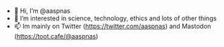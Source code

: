 - 👋 Hi, I’m @aaspnas
- 👀 I’m interested in science, technology, ethics and lots of other things
- 📫 Im mainly on Twitter (https://twitter.com/aaspnas) and Mastodon (https://toot.cafe/@aaspnas)


